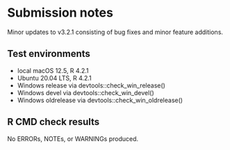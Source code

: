 # Submission notes

Minor updates to v3.2.1 consisting of bug fixes and minor feature additions.

## Test environments

* local macOS 12.5, R 4.2.1
* Ubuntu 20.04 LTS, R 4.2.1
* Windows release via devtools::check_win_release()
* Windows devel via devtools::check_win_devel()
* Windows oldrelease via devtools::check_win_oldrelease()

## R CMD check results

No ERRORs, NOTEs, or WARNINGs produced.
